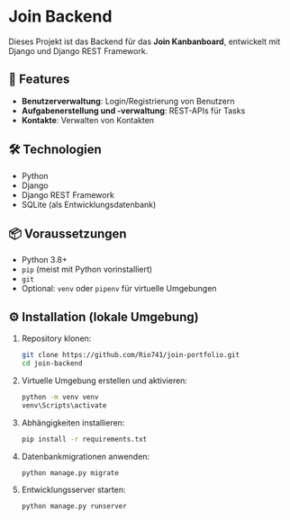# Join Backend

Dieses Projekt ist das Backend für das **Join Kanbanboard**, entwickelt mit Django und Django REST Framework.

## 🚀 Features

- **Benutzerverwaltung**: Login/Registrierung von Benutzern
- **Aufgabenerstellung und -verwaltung**: REST-APIs für Tasks
- **Kontakte**: Verwalten von Kontakten

## 🛠 Technologien

- Python
- Django
- Django REST Framework
- SQLite (als Entwicklungsdatenbank)

## 📦 Voraussetzungen

- Python 3.8+
- `pip` (meist mit Python vorinstalliert)
- `git`
- Optional: `venv` oder `pipenv` für virtuelle Umgebungen

## ⚙️ Installation (lokale Umgebung)
1. Repository klonen:
   ```bash
   git clone https://github.com/Rio741/join-portfolio.git
   cd join-backend
2. Virtuelle Umgebung erstellen und aktivieren:
   ```bash
   python -m venv venv
   venv\Scripts\activate 
3. Abhängigkeiten installieren:
   ```bash
   pip install -r requirements.txt
4. Datenbankmigrationen anwenden:
   ```bash
   python manage.py migrate
5. Entwicklungsserver starten:
   ```bash
   python manage.py runserver